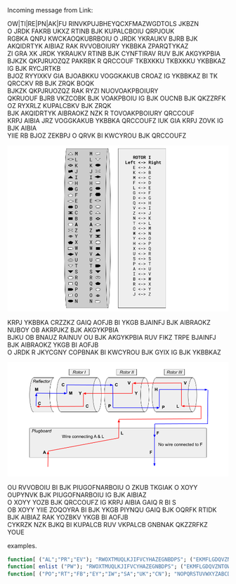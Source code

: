Incoming message from Link:
<!-- Translated message
HETSU
I HAVE GREAT NEWS ABOUT THE ENCRYPTION MACHINE
AFTER MUCH EXPERIMENTATION I HAVE LEARNED THAT THE REMOVABLE ROTORS ARE ADDITIONAL LETTER SCRAMBLERS
SO FAR WE HAVE LEARNED ABOUT THE PLUGBOARD AND THE REFLECTOR 
THESE MECHANISMS CREATE A MAPPING BETWEEN BETWEEN LETTERS OF THE ALPHABET
THIS ALLOWED FOR THIRTEEN DIFFERENT PAIRS OF LETTERS TO BE MAPPED AT THE SAME TIME
THESE MECHANISMS ARE ALSO UNIDIRECTIONAL
MEANING THAT DESPITE THE DIRECTION OF THE INPUT THE MESSAGE IS ALWAYS ENCRYPTED THE SAME
THE REMOVABLE ROTARIES USE A BIDIRECTIONAL MAPPING
EACH ROTOR HAS 2 DIFFERENT LETTER MAPPINGS ONE FOR EACH SIDE OF THE ROTOR
LOOK AT THIS SKETCH I MADE TO EXPLAIN THE MAPPINGS
EACH LETTER PASSES FROM RIGHT TO LEFT THROUGH THE ROTARIES UNTIL IT REACHES THE REFLECTOR
THEN IT TURNS AROUND IN THE REFLECTOR AND GOES BACK THROUGH THE ROTARIES LEFT TO RIGHT
I HAVE A HELPFUL PICTURE TO EXPLAIN THE FLOW OF THE LETTERS
IN ADDITION TO THE CONFIGURATION I SENT BEFORE I WILL INCLUDE THE CONFIGURATION OF THE ROTORS
I WILL LIST THE MAPPINGS OF EACH ROTOR FROM A TO Z 
IT WILL LOOK SIMILAR TO THE LEFT COLUMN FROM THE IMAGE ABOVE
THE ROTORS ARE LISTED LEFT TO RIGHT
PLEASE USE THEM TO ENCRYPT AND DECRYPT FUTURE MESSAGES
LINK
-->


OW|TI|RE|PN|AK|FU
RINVKPUJBHEYQCXFMAZWGDTOLS
<trans>
JKBZN</br>
O JRDK FAKRB UKXZ RTINB BJK KUPALCBOIU QRPJOUK</br>
RGBKA QNPJ KWCKAOQKUBRBOIU O JRDK YKRAUKV BJRB BJK AKQIDRTYK AIBIAZ RAK RVVOBOIURY YKBBKA ZPARQTYKAZ</br>
ZI GRA XK JRDK YKRAUKV RTINB BJK CYNFTIRAV RUV BJK AKGYKPBIA 
BJKZK QKPJRUOZQZ PAKRBK R QRCCOUF TKBXKKU TKBXKKU YKBBKAZ IG BJK RYCJRTKB</br>
BJOZ RYYIXKV GIA BJOABKKU VOGGKAKUB CROAZ IG YKBBKAZ BI TK QRCCKV RB BJK ZRQK BOQK</br>
BJKZK QKPJRUOZQZ RAK RYZI NUOVOAKPBOIURY</br>
QKRUOUF BJRB VKZCOBK BJK VOAKPBOIU IG BJK OUCNB BJK QKZZRFK OZ RYXRLZ KUPALCBKV BJK ZRQK</br>
BJK AKQIDRTYK AIBRAOKZ NZK R TOVOAKPBOIURY QRCCOUF</br>
KRPJ AIBIA JRZ   VOGGKAKUB YKBBKA QRCCOUFZ IUK GIA KRPJ ZOVK IG BJK AIBIA</br>
YIIE RB BJOZ ZEKBPJ O QRVK BI KWCYROU BJK QRCCOUFZ</br>

![rotors-image](/images/rotors-image.png)

KRPJ YKBBKA CRZZKZ GAIQ AOFJB BI YKGB BJAINFJ BJK AIBRAOKZ NUBOY OB AKRPJKZ BJK AKGYKPBIA</br>
BJKU OB BNAUZ RAINUV OU BJK AKGYKPBIA RUV FIKZ TRPE BJAINFJ BJK AIBRAOKZ YKGB BI AOFJB</br>
O JRDK R JKYCGNY COPBNAK BI KWCYROU BJK GYIX IG BJK YKBBKAZ</br>

![rotors-flow](/images/rotors-flow.png)

OU RVVOBOIU BI BJK PIUGOFNARBOIU O ZKUB TKGIAK O XOYY OUPYNVK BJK PIUGOFNARBOIU IG BJK AIBIAZ</br>
O XOYY YOZB BJK QRCCOUFZ IG KRPJ AIBIA GAIQ R BI S</br> 
OB XOYY YIIE ZOQOYRA BI BJK YKGB PIYNQU GAIQ BJK OQRFK RTIDK</br>
BJK AIBIAZ RAK YOZBKV YKGB BI AOFJB</br>
CYKRZK NZK BJKQ BI KUPALCB RUV VKPALCB GNBNAK QKZZRFKZ</br>
YOUE</br>
<eom>

examples. 
``` q
function[ ("AL";"PR";"EV"); "RWOXTMUQLKJIFVCYHAZEGNBDPS"; ("EKMFLGDQVZNTOWYHXUSPAIBRCJ";"AJDKSIRUXBLHWTMCQGZNPYFVOE";"BDFHJLCPRTXVZNYEIWGAKMUSQO"); "APPLE" ]  -->  "ZSSRJ"
function[ enlist ("PW"); "RWOXTMUQLKJIFVCYHAZEGNBDPS"; ("EKMFLGDQVZNTOWYHXUSPAIBRCJ";"AJDKSIRUXBLHWTMCQGZNPYFVOE";"BDFHJLCPRTXVZNYEIWGAKMUSQO"); "LINK"  ]  -->  "ZYOM"
function[ ("PO";"RT";"FB";"EY";"IW";"SA";"UK";"CN"); "NOPQRSTUVWXYZABCDEFGHIJKLM"; ("JPGVOUMFYQBENHZRDKASXLICTW";"NZJHGRCXMYSWBOUFAIVLPEKQDT";"FKQHTLXOCBJSPDZRAMEWNIUYGV"); "UJPZICDYLJ YH VEJ" ]  -->  "ENCRYPTION IS FUN"
```
